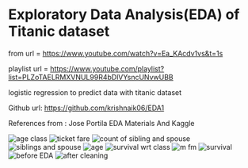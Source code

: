 # Exploratory Data Analysis(EDA) of Titanic dataset   

from url = https://www.youtube.com/watch?v=Ea_KAcdv1vs&t=1s

playlist url = https://www.youtube.com/playlist?list=PLZoTAELRMXVNUL99R4bDlVYsncUNvwUBB

logistic regression to predict data with titanic dataset

Github url: https://github.com/krishnaik06/EDA1

References from : Jose Portila EDA Materials And Kaggle

![age   class](https://user-images.githubusercontent.com/117028383/199218743-356f9793-76f3-44d3-8c01-314412f79615.png)
![ticket fare](https://user-images.githubusercontent.com/117028383/199218750-18fe00d1-2fb7-4a40-b73e-710803808923.png)
![count of sibling and spouse](https://user-images.githubusercontent.com/117028383/199218752-c9bdf162-06b8-4199-8306-eefd2f4fc328.png)
![siblings and spouse](https://user-images.githubusercontent.com/117028383/199218754-7305359a-156b-4034-8001-083c96390de6.png)
![age](https://user-images.githubusercontent.com/117028383/199218756-88463501-2de9-4af5-9cdf-badcf73e751b.png)
![survival wrt class](https://user-images.githubusercontent.com/117028383/199218758-6233b824-eb7e-4a30-ba1e-e60866916c60.png)
![m fm](https://user-images.githubusercontent.com/117028383/199218760-d70f15d7-e70f-4458-9bd2-cd52741657d2.png)
![survival](https://user-images.githubusercontent.com/117028383/199218762-5536a6f0-e98f-4a5c-9585-89b09228566e.png)
![before EDA](https://user-images.githubusercontent.com/117028383/199218765-3dd49832-f67e-4f62-99bc-b14afed7d6a1.png)
![after cleaning](https://user-images.githubusercontent.com/117028383/199218767-d1ae7ee8-5364-44af-a023-898186e8af49.png)
